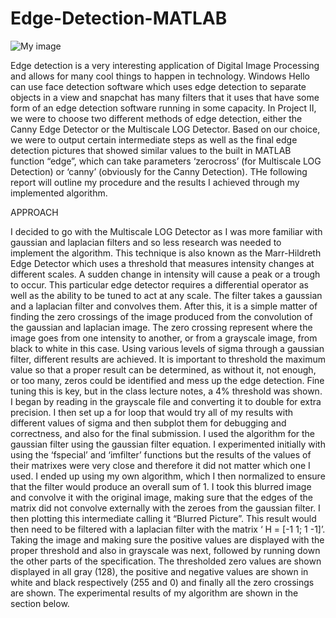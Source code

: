# Edge-Detection-MATLAB


![My image](https://user-images.githubusercontent.com/7054302/27883958-74e027d4-61a0-11e7-8be9-5ddce5407619.png)


Edge detection is a very interesting application of Digital Image Processing and allows for many cool things to happen in technology. Windows Hello can use face detection software which uses edge detection to separate objects in a view and snapchat has many filters that it uses that have some form of an edge detection software running in some capacity. In Project II, we were to choose two different methods of edge detection, either the Canny Edge Detector or the Multiscale LOG Detector. Based on our choice, we were to output certain intermediate steps as well as the final edge detection pictures that showed similar values to the built in MATLAB function “edge”, which can take parameters ‘zerocross’ (for Multiscale LOG Detection) or ‘canny’ (obviously for the Canny Detection). THe following report will outline my procedure and the results I achieved through my implemented algorithm.

APPROACH

I decided to go with the Multiscale LOG Detector as I was more familiar with gaussian and laplacian filters and so less research was needed to implement the algorithm. This technique is also known as the Marr-Hildreth Edge Detector which uses a threshold that measures intensity changes at different scales. A sudden change in intensity will cause a peak or a trough to occur. This particular edge detector requires a differential operator as well as the ability to be tuned to act at any scale. The filter takes a gaussian and a laplacian filter and convolves them. After this, it is a simple matter of finding the zero crossings of the image produced from the convolution of the gaussian and laplacian image. The zero crossing represent where the image goes from one intensity to another, or from a grayscale image, from black to white in this case. Using various levels of sigma through a gaussian filter, different results are achieved. It is important to threshold the maximum value so that a proper result can be determined, as without it, not enough, or too many, zeros could be identified and mess up the edge detection. Fine tuning this is key, but in the class lecture notes, a 4% threshold was shown.
I began by reading in the grayscale file and converting it to double for extra precision. I then set up a for loop that would try all of my results with different values of sigma and then subplot them for debugging and correctness, and also for the final submission. I used the algorithm for the gaussian filter using the gaussian filter equation. I experimented initially with using the ‘fspecial’ and ‘imfilter’ functions but the results of the values of their matrixes were very close and therefore it did not matter which one I used. I ended up using my own algorithm, which I then normalized to ensure that the filter would produce an overall sum of 1.
I took this blurred image and convolve it with the original image, making sure that the edges of the matrix did not convolve externally with the zeroes from the gaussian filter. I then plotting this intermediate calling it “Blurred Picture”. This result would then need to be filtered with a laplacian filter with the matrix ‘ H = [-1 1; 1 -1]’. Taking the image and making sure the positive values are displayed with the proper threshold and also in grayscale was next, followed
by running down the other parts of the specification. The thresholded zero values are shown displayed in all gray (128), the positive and negative values are shown in white and black respectively (255 and 0) and finally all the zero crossings are shown. The experimental results of my algorithm are shown in the section below.
